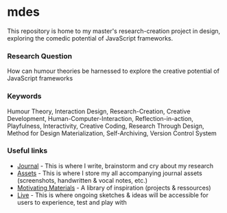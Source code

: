 # mdes
This repository is home to my master's research-creation project in design, exploring the comedic potential of JavaScript frameworks.

### Research Question
How can humour theories be harnessed to explore the creative potential of JavaScript frameworks

### Keywords
Humour Theory, Interaction Design, Research-Creation, Creative Development, Human-Computer-Interaction, Reflection-in-action, Playfulness, Interactivity, Creative Coding, Research Through Design, Method for Design Materialization, Self-Archiving, Version Control System


### Useful links

- [Journal](/documentation/journal.md) - This is where I write, brainstorm and cry about my research 
- [Assets](/documentation/assets) - This is where I store my all accompanying journal assets (screenshots, handwritten & vocal notes, etc.)
- [Motivating Materials](https://www.juniorvigneault.com) - A library of inspiration (projects & ressources)
- [Live](https://www.juniorvigneault.com) - This is where ongoing sketches & ideas will be accessible for users to experience, test and play with